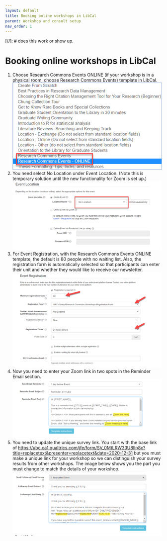 ```yaml
---
layout: default
title: Booking online workshops in LibCal
parent: Workshop and consult setup
nav_order: 1
---
```

[//]: # does this work or show up.

# Booking online workshops in LibCal
1. Choose Research Commons Events ONLINE (if your workshop is in a physical room, choose Research Commons Events) template in LibCal.
![](../../assets/images/picktemplate.png)
2. You need select No Location under Event Location. (Note this is temporary solution until the new functionality for Zoom is set up.)
![](../../assets/images/eventlocationnolocation.png)
3. For Event Registration, with the Research Commons Events ONLINE template, the default is 80 people with no waiting list. Also, the registration form is automatically selected so that participants can enter their unit and whether they would like to receive our newsletter.
![](../../assets/images/eventregistrationinfo.png)
4.  Now you need to enter your Zoom link in two spots in the Reminder Email section.
![](../../assets/images/zoomlinkentry.png)
5. You need to update the unique survey link. You start with the base link of <a href="https://ubc.ca1.qualtrics.com/jfe/form/SV_0MtLRW33U8lIp8x?title=replacetext&presenter=replacetext&date=2020-12-31" target="_blank">https://ubc.ca1.qualtrics.com/jfe/form/SV_0MtLRW33U8lIp8x?title=replacetext&presenter=replacetext&date=2020-12-31</a> but you must make a unique link for your workshop so we can distinguish your survey results from other workshops.  The image below shows you the part you must change to match the details of your workshop. 
![](../../assets/images/uniquesurveylinkfollowup.png)
